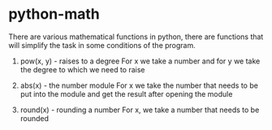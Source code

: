 # python-math 
There are various mathematical functions in python, there are functions that will simplify the task in some conditions of the program. 
1. pow(x, y) - raises to a degree
   For x we take a number and for y we take the degree to which we need to raise
   
2. abs(x) - the number module 
   For x we take the number that needs to be put into the module and get the result after opening the module

3. round(x) - rounding a number 
   For x, we take a number that needs to be rounded
